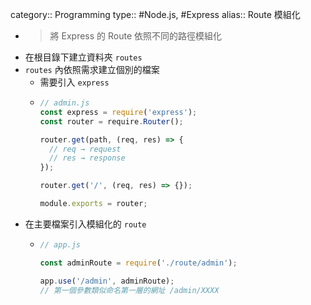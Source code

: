 category:: Programming
type:: #Node.js, #Express
alias:: Route 模組化

- > 將 Express 的 Route 依照不同的路徑模組化
- 在根目錄下建立資料夾 `routes`
- `routes` 內依照需求建立個別的檔案
	- 需要引入 `express`
	- ```javascript
	  // admin.js
	  const express = require('express');
	  const router = require.Router();
	  
	  router.get(path, (req, res) => {
	    // req → request
	    // res → response
	  });
	  
	  router.get('/', (req, res) => {});
	  
	  module.exports = router;
	  ```
- 在主要檔案引入模組化的 `route`
	- ```javascript
	  // app.js
	  
	  const adminRoute = require('./route/admin');
	  
	  app.use('/admin', adminRoute);
	  // 第一個參數類似命名第一層的網址 /admin/XXXX
	  ```